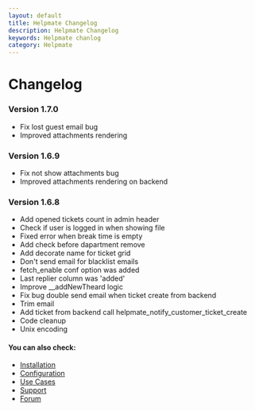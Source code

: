 ```yaml
---
layout: default
title: Helpmate Changelog
description: Helpmate Changelog
keywords: Helpmate chanlog
category: Helpmate
---
```


# Changelog

### Version 1.7.0

 - Fix lost guest email bug
 - Improved attachments rendering

### Version 1.6.9

 - Fix not show attachments bug
 - Improved attachments rendering on backend

### Version 1.6.8

 - Add opened tickets count in admin header
 - Check if user is logged in when showing file
 - Fixed error when break time is empty
 - Add check before dapartment remove
 - Add decorate name for ticket grid
 - Don't send email for blacklist emails
 - fetch_enable conf option was added
 - Last replier column was 'added'
 - Improve __addNewTheard logic
 - Fix bug double send email when ticket create from backend
 - Trim email
 - Add ticket from backend call helpmate_notify_customer_ticket_create
 - Code cleanup
 - Unix encoding


#### You can also check:

*   [Installation](../installation/)
*   [Configuration](../configuration/)
*   [Use Cases](../use-cases/)
*   [Support](https://swissuplabs.com/contacts/)
*   [Forum](https://swissuplabs.com/magento-forum/)
